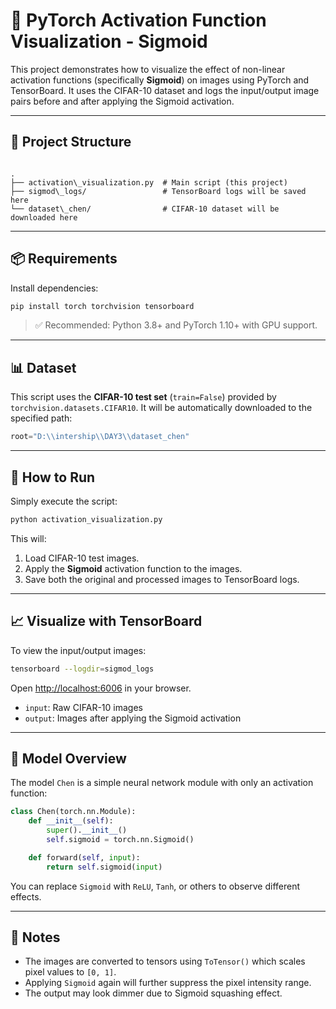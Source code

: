 # 🔬 PyTorch Activation Function Visualization - Sigmoid

This project demonstrates how to visualize the effect of non-linear activation functions (specifically **Sigmoid**) on images using PyTorch and TensorBoard. It uses the CIFAR-10 dataset and logs the input/output image pairs before and after applying the Sigmoid activation.

---

## 📂 Project Structure

```

.
├── activation\_visualization.py  # Main script (this project)
├── sigmod\_logs/                 # TensorBoard logs will be saved here
└── dataset\_chen/                # CIFAR-10 dataset will be downloaded here

````

---

## 📦 Requirements

Install dependencies:

```bash
pip install torch torchvision tensorboard
````

> ✅ Recommended: Python 3.8+ and PyTorch 1.10+ with GPU support.

---

## 📊 Dataset

This script uses the **CIFAR-10 test set** (`train=False`) provided by `torchvision.datasets.CIFAR10`. It will be automatically downloaded to the specified path:

```python
root="D:\\intership\\DAY3\\dataset_chen"
```

---

## 🚀 How to Run

Simply execute the script:

```bash
python activation_visualization.py
```

This will:

1. Load CIFAR-10 test images.
2. Apply the **Sigmoid** activation function to the images.
3. Save both the original and processed images to TensorBoard logs.

---

## 📈 Visualize with TensorBoard

To view the input/output images:

```bash
tensorboard --logdir=sigmod_logs
```

Open [http://localhost:6006](http://localhost:6006) in your browser.

* `input`: Raw CIFAR-10 images
* `output`: Images after applying the Sigmoid activation

---

## 🧠 Model Overview

The model `Chen` is a simple neural network module with only an activation function:

```python
class Chen(torch.nn.Module):
    def __init__(self):
        super().__init__()
        self.sigmoid = torch.nn.Sigmoid()

    def forward(self, input):
        return self.sigmoid(input)
```

You can replace `Sigmoid` with `ReLU`, `Tanh`, or others to observe different effects.

---

## 📌 Notes

* The images are converted to tensors using `ToTensor()` which scales pixel values to `[0, 1]`.
* Applying `Sigmoid` again will further suppress the pixel intensity range.
* The output may look dimmer due to Sigmoid squashing effect.

